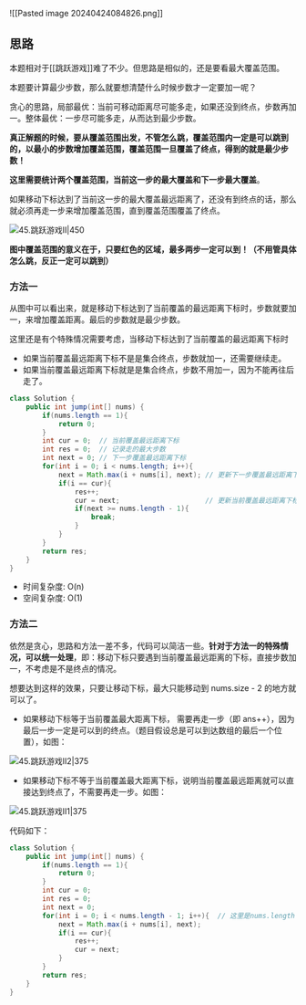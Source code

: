 ![[Pasted image 20240424084826.png]]

## 思路

本题相对于[[跳跃游戏]]难了不少。但思路是相似的，还是要看最大覆盖范围。

本题要计算最少步数，那么就要想清楚什么时候步数才一定要加一呢？

贪心的思路，局部最优：当前可移动距离尽可能多走，如果还没到终点，步数再加一。整体最优：一步尽可能多走，从而达到最少步数。

**真正解题的时候，要从覆盖范围出发，不管怎么跳，覆盖范围内一定是可以跳到的，以最小的步数增加覆盖范围，覆盖范围一旦覆盖了终点，得到的就是最少步数！**

**这里需要统计两个覆盖范围，当前这一步的最大覆盖和下一步最大覆盖**。

如果移动下标达到了当前这一步的最大覆盖最远距离了，还没有到终点的话，那么就必须再走一步来增加覆盖范围，直到覆盖范围覆盖了终点。

![45.跳跃游戏II|450](https://code-thinking-1253855093.file.myqcloud.com/pics/20201201232309103.png)

**图中覆盖范围的意义在于，只要红色的区域，最多两步一定可以到！（不用管具体怎么跳，反正一定可以跳到）**

### 方法一

从图中可以看出来，就是移动下标达到了当前覆盖的最远距离下标时，步数就要加一，来增加覆盖距离。最后的步数就是最少步数。

这里还是有个特殊情况需要考虑，当移动下标达到了当前覆盖的最远距离下标时

- 如果当前覆盖最远距离下标不是是集合终点，步数就加一，还需要继续走。
- 如果当前覆盖最远距离下标就是是集合终点，步数不用加一，因为不能再往后走了。

```java
class Solution {
    public int jump(int[] nums) {
        if(nums.length == 1){
            return 0;
        }
        int cur = 0;  // 当前覆盖最远距离下标
        int res = 0;  // 记录走的最大步数
        int next = 0; // 下一步覆盖最远距离下标
        for(int i = 0; i < nums.length; i++){ 
            next = Math.max(i + nums[i], next); // 更新下一步覆盖最远距离下标
            if(i == cur){
                res++;
                cur = next;                     // 更新当前覆盖最远距离下标
                if(next >= nums.length - 1){
                    break;
                }
            }
        }
        return res;
    }
}
```

- 时间复杂度: O(n)
- 空间复杂度: O(1)

### 方法二

依然是贪心，思路和方法一差不多，代码可以简洁一些。**针对于方法一的特殊情况，可以统一处理**，即：移动下标只要遇到当前覆盖最远距离的下标，直接步数加一，不考虑是不是终点的情况。

想要达到这样的效果，只要让移动下标，最大只能移动到 nums.size - 2 的地方就可以了。

- 如果移动下标等于当前覆盖最大距离下标， 需要再走一步（即 ans++），因为最后一步一定是可以到的终点。（题目假设总是可以到达数组的最后一个位置），如图： 

![45.跳跃游戏II2|375](https://code-thinking-1253855093.file.myqcloud.com/pics/20201201232445286.png)
    
- 如果移动下标不等于当前覆盖最大距离下标，说明当前覆盖最远距离就可以直接达到终点了，不需要再走一步。如图：

![45.跳跃游戏II1|375](https://code-thinking-1253855093.file.myqcloud.com/pics/20201201232338693.png)

代码如下：

```java
class Solution {
    public int jump(int[] nums) {
        if(nums.length == 1){
            return 0;
        }
        int cur = 0;
        int res = 0;
        int next = 0;
        for(int i = 0; i < nums.length - 1; i++){  // 这里是nums.length - 1
            next = Math.max(i + nums[i], next);
            if(i == cur){
                res++;
                cur = next;
            }
        }
        return res;
    }
}
```
